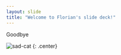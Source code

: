 ```yaml
---
layout: slide
title: "Welcome to Florian's slide deck!"
---
```


Goodbye

![sad-cat](https://i0.wp.com/algoritmim.co.il/wp-content/uploads/2020/10/sad-octocat.png)
{: .center}
